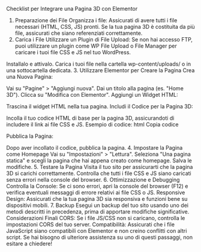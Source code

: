 Checklist per Integrare una Pagina 3D con Elementor
1. Preparazione dei File
Organizza i file: Assicurati di avere tutti i file necessari (HTML, CSS, JS) pronti. Se la tua pagina 3D è costituita da più file, assicurati che siano referenziati correttamente.
2. Carica i File
Utilizzare un Plugin di File Upload: Se non hai accesso FTP, puoi utilizzare un plugin come WP File Upload o File Manager per caricare i tuoi file CSS e JS nel tuo WordPress.

Installalo e attivalo.
Carica i tuoi file nella cartella wp-content/uploads/ o in una sottocartella dedicata.
3. Utilizzare Elementor per Creare la Pagina
Crea una Nuova Pagina:

Vai su "Pagine" > "Aggiungi nuova".
Dai un titolo alla pagina (es. "Home 3D").
Clicca su "Modifica con Elementor".
Aggiungi un Widget HTML:

Trascina il widget HTML nella tua pagina.
Includi il Codice per la Pagina 3D:

Incolla il tuo codice HTML di base per la pagina 3D, assicurandoti di includere il link ai file CSS e JS.
Esempio di codice:
html
Copia codice
<link rel="stylesheet" type="text/css" href="https://tuosito.com/wp-content/uploads/tuo-stile.css">
<script src="https://tuosito.com/wp-content/uploads/tuo-script.js"></script>

<a-scene>
    <!-- I tuoi elementi A-Frame qui -->
</a-scene>
Pubblica la Pagina:

Dopo aver incollato il codice, pubblica la pagina.
4. Impostare la Pagina come Homepage
Vai su "Impostazioni" > "Lettura".
Seleziona "Una pagina statica" e scegli la pagina che hai appena creato come homepage.
Salva le modifiche.
5. Testare la Pagina
Visita il tuo sito per assicurarti che la pagina 3D si carichi correttamente.
Controlla che tutti i file CSS e JS siano caricati senza errori nella console del browser.
6. Ottimizzazione e Debugging
Controlla la Console: Se ci sono errori, apri la console del browser (F12) e verifica eventuali messaggi di errore relativi ai file CSS o JS.
Responsive Design: Assicurati che la tua pagina 3D sia responsiva e funzioni bene su dispositivi mobili.
7. Backup
Esegui un backup del tuo sito usando uno dei metodi descritti in precedenza, prima di apportare modifiche significative.
Considerazioni Finali
CORS: Se i file JS/CSS non si caricano, controlla le impostazioni CORS del tuo server.
Compatibilità: Assicurati che i file JavaScript siano compatibili con Elementor e non creino conflitti con altri script.
Se hai bisogno di ulteriore assistenza su uno di questi passaggi, non esitare a chiedere!